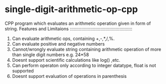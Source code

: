 # single-digit-arithmetic-op-cpp
CPP program which evaluates an arithmetic operation given in form of string.
    Features and Limitaions :::::::::::::::::::::::::::::::::::::::::::::::::
  1. Can evaluate arithmetic ops, containing +,-,*,/,%.
  2. Can evaluate positive and negative numbers
  3. Cannot/wrongly evaluate string containing arithmetic operation of more than single digit numbers e.g. 24*58 
  4. Doesnt support scientific calculations like log() ,etc.
  5. Can perform operaton only according to integer datatype, float is not supported 
  6. Doesnt support evaluation of operations in parenthesis
